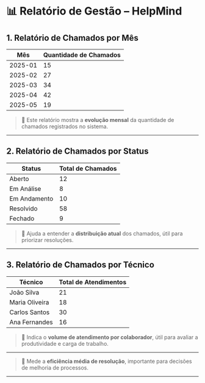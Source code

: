 # 📊 Relatório de Gestão – HelpMind

## 1. Relatório de Chamados por Mês

| Mês       | Quantidade de Chamados |
|-----------|------------------------|
| 2025-01   | 15                     |
| 2025-02   | 27                     |
| 2025-03   | 34                     |
| 2025-04   | 42                     |
| 2025-05   | 19                     |

> 📌 Este relatório mostra a **evolução mensal** da quantidade de chamados registrados no sistema.

---

## 2. Relatório de Chamados por Status

| Status       | Total de Chamados |
|--------------|-------------------|
| Aberto       | 12                |
| Em Análise   | 8                 |
| Em Andamento | 10                |
| Resolvido    | 58                |
| Fechado      | 9                 |

> 📌 Ajuda a entender a **distribuição atual** dos chamados, útil para priorizar resoluções.

---

## 3. Relatório de Chamados por Técnico

| Técnico         | Total de Atendimentos |
|------------------|------------------------|
| João Silva       | 21                     |
| Maria Oliveira   | 18                     |
| Carlos Santos    | 30                     |
| Ana Fernandes    | 16                     |

> 📌 Indica o **volume de atendimento por colaborador**, útil para avaliar a produtividade e carga de trabalho.
---
> 📌 Mede a **eficiência média de resolução**, importante para decisões de melhoria de processos.

---
